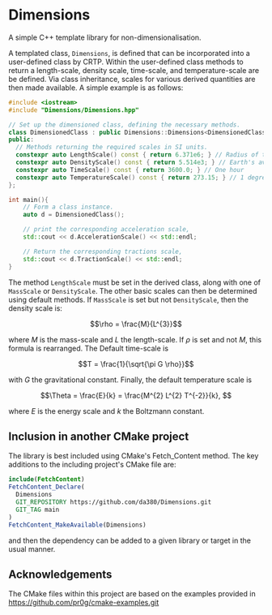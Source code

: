 # Dimensions

A simple C++ template library for non-dimensionalisation. 

A templated class, ```Dimensions```, is defined that can be incorporated into a user-defined class by CRTP. Within the user-defined class methods to return a length-scale, density scale, time-scale, and temperature-scale are be defined. Via class inheritance, scales for various derived quantities are then made available.  A simple example is as follows:

```c++
#include <iostream>
#include "Dimensions/Dimensions.hpp"

// Set up the dimensioned class, defining the necessary methods. 
class DimensionedClass : public Dimensions::Dimensions<DimensionedClass> {
public:  
  // Methods returning the required scales in SI units. 
  constexpr auto LengthScale() const { return 6.371e6; } // Radius of the Earth
  constexpr auto DensityScale() const { return 5.514e3; } // Earth's average density
  constexpr auto TimeScale() const { return 3600.0; } // One hour
  constexpr auto TemperatureScale() const { return 273.15; } // 1 degree Celsius.
};

int main(){
    // Form a class instance. 
    auto d = DimensionedClass();

    // print the corresponding acceleration scale, 
    std::cout << d.AccelerationScale() << std::endl;

    // Return the corresponding tractions scale, 
    std::cout << d.TractionScale() << std::endl;    
}
```

The method ```LengthScale``` must be set in the derived class, along with one of ```MassScale``` or ```DensityScale```. The other basic scales 
can then be determined using default methods. If ```MassScale``` is set but not ```DensityScale```, then the density scale is:
```math
\rho = \frac{M}{L^{3}}
```
where $M$ is the mass-scale and $L$ the length-scale. If $\rho$ is set and not $M$, this formula is rearranged.
 The Default time-scale is 
```math
T = \frac{1}{\sqrt{\pi G \rho}}
```
with $G$ the gravitational constant. Finally, the default temperature scale is
```math
\Theta = \frac{E}{k} = \frac{M^{2} L^{2} T^{-2}}{k}, 
```
where $E$ is the energy scale and $k$ the Boltzmann constant. 


## Inclusion in another CMake project

The library is best included using CMake's  Fetch_Content method. The key additions to the including project's CMake file are:
```Cmake
include(FetchContent)
FetchContent_Declare(
  Dimensions
  GIT_REPOSITORY https://github.com/da380/Dimensions.git
  GIT_TAG main
)
FetchContent_MakeAvailable(Dimensions)
```
and then the dependency can be added to a given library or target in the usual manner. 

## Acknowledgements

The CMake files within this project are based on the examples provided in https://github.com/pr0g/cmake-examples.git
